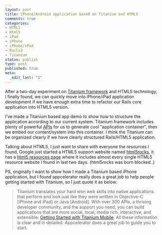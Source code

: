 ```yaml
--- 
layout: post
title: iPhone/Android application based on Titanium and HTML5
comments: true
categories:
- HTML5
- Html5
- iPad
- iPhone
- iPhone/iPad
- Rails3
- Titanium
status: publish
type: post
published: true
meta: 
  _edit_last: "1"
---
```

After a two-day experiment on <a href="http://www.appcelerator.com/">Titanium framework</a> and HTML5 technology, I finally found, we can quickly move into iPhone/iPad application development if we have enough extra time to refactor our Rails core application into HTML5 version.

I've made a Titanium based app demo to show how to structure the application according to our current system. Titanium framework includes plenty of powerful <a href="http://developer.appcelerator.com/doc/kitchensink">APIs</a> for us to generate cool "application container", then we embed our content/system into this container. I think the Titanium can be organized clearly if we have clearly structured Rails/HTML5 application.

Talking about HTML5, I just want to share with everyone the resources I found, Google just started a HTML5 support website named <a href="http://www.html5rocks.com/">html5rocks</a>, it has a <a href="http://www.html5rocks.com/resources.html">html5 resources page</a> where it includes almost every single HTML5 resource website I found in last two days. (html5rocks was born blocked..)

PS, originally I want to show how I made a Titanium based iPhone application, but I found appcelerator really does a great job to help people getting started with Titanium, so I just quote it as below:
<blockquote>Titanium translates your hard won web skills into native applications that perform and look just like they were written in Objective-C [iPhone and iPad] or Java [Android]. With over 300 APIs, a thriving developer community, and the support you need, you can build applications that are more social, local, media rich, interactive, and extensible. <a href="http://developer.appcelerator.com/doc/mobile/get_started">Getting Started with Titanium Mobile</a>. All these information is clear and in detailed. Appcelerator does a great job to guide you to start.</blockquote>
